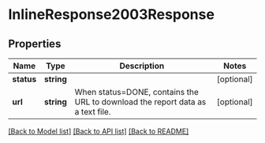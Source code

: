 # InlineResponse2003Response

## Properties
Name | Type | Description | Notes
------------ | ------------- | ------------- | -------------
**status** | **string** |  | [optional] 
**url** | **string** | When status&#x3D;DONE, contains the URL to download the report data as a text file. | [optional] 

[[Back to Model list]](../README.md#documentation-for-models) [[Back to API list]](../README.md#documentation-for-api-endpoints) [[Back to README]](../README.md)


